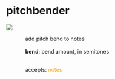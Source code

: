 
<a name=pitchbender></a><br>
# <b>pitchbender</b>
<img src="../images/pitchbender.png"><br>
<div style="display:inline-block;margin-left:50px;">
add pitch bend to notes<br/><br/>
<b>bend</b>: bend amount, in semitones<br>

<br>accepts: <font color=orange>notes</font> <br></div>
